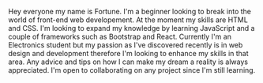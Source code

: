 Hey everyone my name is Fortune. I'm a beginner looking to break into the world of front-end web developement. At the moment my skills are HTML and CSS.
I'm looking to expand my knowledge by learning JavaScript and a couple of frameworks such as Bootstrap and React.
Currently I'm an Electronics student but my passion as I've discovered recently is in web design and development therefore I'm looking to enhance my skills in that area.
Any advice and tips on how I can make my dream a reality is always appreciated. I'm open to collaborating on any project since I'm still learning. 
<!---
FortuneMx/FortuneMx is a ✨ special ✨ repository because its `README.md` (this file) appears on your GitHub profile.
You can click the Preview link to take a look at your changes.
--->

